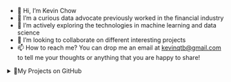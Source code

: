 - 👋 Hi, I’m Kevin Chow
- 👀 I’m a curious data advocate previously worked in the financial industry
- 🌱 I’m actively exploring the technologies in machine learning and data science
- 💞️ I’m looking to collaborate on different interesting projects
- 📫 How to reach me? You can drop me an email at kevinqtb@gmail.com to tell me your thoughts or anything that you are happy to share!
<details>
  <summary>📑My Projects on GitHub</summary>
  Household Finance Dashboard: https://github.com/Kevin-qt/Household-Finance-Dashboard <br>
  Drug Classification: https://github.com/Kevin-qt/DrugABC-Classification <br>
  SpaceX Falcon 9 First Stage Landing Prediction: https://github.com/Kevin-qt/SpaceX-Falcon-9-First-Stage-Landing-Prediction <br>
  Scratch Game: Shooting Range: https://github.com/Kevin-qt/Scratch-Mini-Project-Shooting-Range <br>
</details>


<!---
Kevin-qt/Kevin-qt is a ✨ special ✨ repository because its `README.md` (this file) appears on your GitHub profile.
You can click the Preview link to take a look at your changes.
--->
